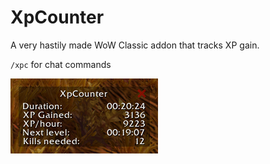 # XpCounter

A very hastily made WoW Classic addon that tracks XP gain.

`/xpc` for chat commands

![Example](example.png)